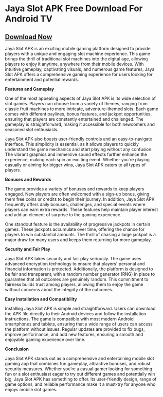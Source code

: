 # Jaya Slot APK Free Download For Android TV

## [Download Now](https://spoo.me/ex0JKA)

Jaya Slot APK is an exciting mobile gaming platform designed to provide players with a unique and engaging slot machine experience. This game brings the thrill of traditional slot machines into the digital age, allowing players to enjoy it anytime, anywhere from their mobile devices. With intuitive gameplay, captivating visuals, and numerous game features, Jaya Slot APK offers a comprehensive gaming experience for users looking for entertainment and potential rewards.

**Features and Gameplay**

One of the most appealing aspects of Jaya Slot APK is its wide selection of slot games. Players can choose from a variety of themes, ranging from classic fruit machines to more intricate, adventure-themed slots. Each game comes with different paylines, bonus features, and jackpot opportunities, ensuring that players are constantly entertained and challenged. The gameplay is straightforward, making it accessible for both newcomers and seasoned slot enthusiasts.

Jaya Slot APK also boasts user-friendly controls and an easy-to-navigate interface. This simplicity is essential, as it allows players to quickly understand the game mechanics and start playing without any confusion. The vibrant graphics and immersive sound effects further enhance the experience, making each spin an exciting event. Whether you're playing casually or aiming for bigger wins, Jaya Slot APK caters to all types of players.

**Bonuses and Rewards**

The game provides a variety of bonuses and rewards to keep players engaged. New players are often welcomed with a sign-up bonus, giving them free coins or credits to begin their journey. In addition, Jaya Slot APK frequently offers daily bonuses, challenges, and special events where players can earn extra rewards. These features help maintain player interest and add an element of surprise to the gaming experience.

One standout feature is the availability of progressive jackpots in certain games. These jackpots accumulate over time, offering the chance for players to win substantial amounts. The thrill of chasing a large jackpot is a major draw for many users and keeps them returning for more gameplay.

**Security and Fair Play**

Jaya Slot APK takes security and fair play seriously. The game uses advanced encryption technology to ensure that players' personal and financial information is protected. Additionally, the platform is designed to be fair and transparent, with a random number generator (RNG) in place to guarantee that all outcomes are genuinely random. This commitment to fairness builds trust among players, allowing them to enjoy the game without concerns about the integrity of the outcomes.

**Easy Installation and Compatibility**

Installing Jaya Slot APK is simple and straightforward. Users can download the APK file directly to their Android devices and follow the installation instructions. The game is compatible with most modern Android smartphones and tablets, ensuring that a wide range of users can access the platform without issues. Regular updates are provided to fix bugs, improve performance, and add new features, ensuring a smooth and enjoyable gaming experience over time.

**Conclusion**

Jaya Slot APK stands out as a comprehensive and entertaining mobile slot gaming app that combines fun gameplay, attractive bonuses, and robust security measures. Whether you’re a casual gamer looking for something fun or a slot enthusiast eager to try out different games and potentially win big, Jaya Slot APK has something to offer. Its user-friendly design, range of game options, and reliable performance make it a must-try for anyone who enjoys mobile slot games.
